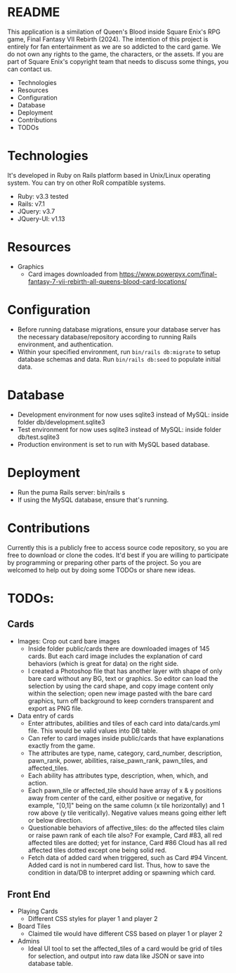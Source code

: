 # README

This application is a similation of Queen's Blood inside Square Enix's RPG game, Final Fantasy VII Rebirth (2024).  The intention of this project is entirely for fan entertainment as we are so addicted to the card game.  We do not own any rights to the game, the characters, or the assets.  If you are part of Square Enix's copyright team that needs to discuss some things, you can contact us.

* Technologies
* Resources
* Configuration
* Database
* Deployment
* Contributions
* TODOs

# Technologies
It's developed in Ruby on Rails platform based in Unix/Linux operating system.  You can try on other RoR compatible systems.
* Ruby: v3.3 tested
* Rails: v7.1
* JQuery: v3.7
* JQuery-UI: v1.13

# Resources
* Graphics
  - Card images downloaded from https://www.powerpyx.com/final-fantasy-7-vii-rebirth-all-queens-blood-card-locations/

# Configuration
* Before running database migrations, ensure your database server has the necessary database/repository according to running Rails environment, and authentication.
* Within your specified environment, run `bin/rails db:migrate` to setup database schemas and data.  Run `bin/rails db:seed` to populate initial data.

# Database
* Development environment for now uses sqlite3 instead of MySQL: inside folder db/development.sqlite3
* Test environment for now uses sqlite3 instead of MySQL: inside folder db/test.sqlite3
* Production environment is set to run with MySQL based database.

# Deployment
* Run the puma Rails server: bin/rails s
* If using the MySQL database, ensure that's running.

# Contributions
Currently this is a publicly free to access source code repository, so you are free to download or clone the codes.  It'd best if you are willing to participate by programming or preparing other parts of the project.  So you are welcomed to help out by doing some TODOs or share new ideas.


# TODOs:
## Cards
* Images: Crop out card bare images
  - Inside folder public/cards there are downloaded images of 145 cards.  But each card image includes the explanation of card behaviors (which is great for data) on the right side.  
  - I created a Photoshop file that has another layer with shape of only bare card without any BG, text or graphics.  So editor can load the selection by using the card shape, and copy image content only within the selection; open new image pasted with the bare card graphics, turn off background to keep cornders transparent and export as PNG file.
* Data entry of cards
  - Enter attributes, abilities and tiles of each card into data/cards.yml file.  This would be valid values into DB table.
  - Can refer to card images inside public/cards that have explanations exactly from the game.  
  - The attributes are type, name, category, card_number, description, pawn_rank, power, abilities, raise_pawn_rank, pawn_tiles, and affected_tiles.  
  - Each ability has attributes type, description, when, which, and action.  
  - Each pawn_tile or affected_tile should have array of x & y positions away from center of the card, either positive or negative, for example, "[0,1]" being on the same column (x tile horizontally) and 1 row above (y tile veritically).  Negative values means going either left or below direction.
  - Questionable behaviors of affective_tiles: do the affected tiles claim or raise pawn rank of each tile also?  For example, Card #83, all red affected tiles are dotted; yet for instance, Card #86 Cloud has all red affected tiles dotted except one being solid red.
  - Fetch data of added card when triggered, such as Card #94 Vincent.  Added card is not in numbered card list.  Thus, how to save the condition in data/DB to interpret adding or spawning which card.
## Front End
* Playing Cards
  - Different CSS styles for player 1 and player 2
* Board Tiles
  - Claimed tile would have different CSS based on player 1 or player 2
* Admins
  - Ideal UI tool to set the affected_tiles of a card would be grid of tiles for selection, and output into raw data like JSON or save into database table.